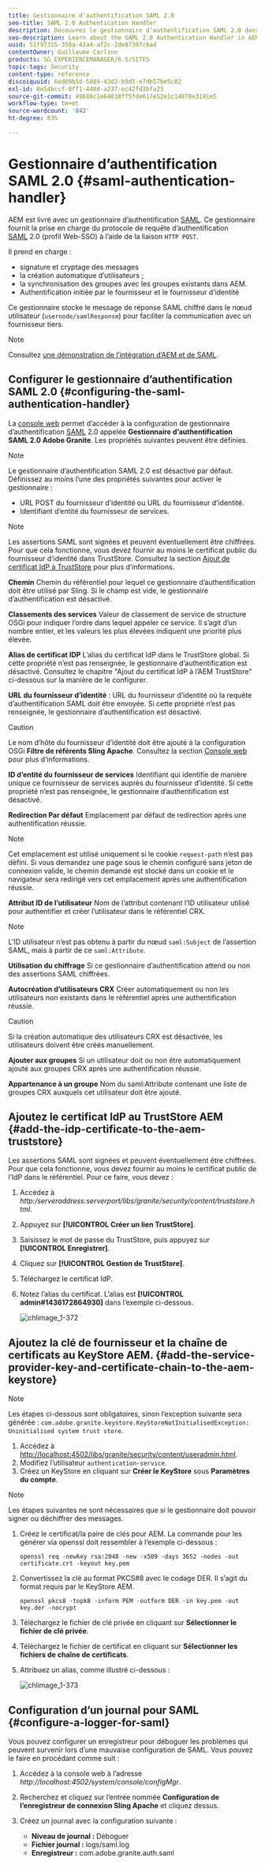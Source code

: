 ```yaml
---
title: Gestionnaire d’authentification SAML 2.0
seo-title: SAML 2.0 Authentication Handler
description: Découvrez le gestionnaire d’authentification SAML 2.0 dans AEM.
seo-description: Learn about the SAML 2.0 Authentication Handler in AEM.
uuid: 51f97315-350a-42a4-af2c-2de87307c6ad
contentOwner: Guillaume Carlino
products: SG_EXPERIENCEMANAGER/6.5/SITES
topic-tags: Security
content-type: reference
discoiquuid: 6ed09b5d-5089-43d2-b9d5-e7db57be5c02
exl-id: 8e54bccf-0ff1-448d-a237-ec42fd3bfa23
source-git-commit: 49688c1e64038ff5fde617e52e1c14878e3191e5
workflow-type: tm+mt
source-wordcount: '842'
ht-degree: 83%

---
```


# Gestionnaire d’authentification SAML 2.0 {#saml-authentication-handler}

AEM est livré avec un gestionnaire d’authentification [SAML](https://saml.xml.org/saml-specifications). Ce gestionnaire fournit la prise en charge du protocole de requête d’authentification [SAML](https://saml.xml.org/saml-specifications) 2.0 (profil Web-SSO) à l’aide de la liaison `HTTP POST`.

Il prend en charge :

* signature et cryptage des messages
* la création automatique d’utilisateurs ;
* la synchronisation des groupes avec les groupes existants dans AEM.
* Authentification initiée par le fournisseur et le fournisseur d’identité

Ce gestionnaire stocke le message de réponse SAML chiffré dans le nœud utilisateur (`usernode/samlResponse`) pour faciliter la communication avec un fournisseur tiers.

>[!NOTE]
>
>Consultez [une démonstration de l’intégration d’AEM et de SAML](https://experienceleague.adobe.com/docs/experience-cloud-kcs/kbarticles/KA-17481.html?lang=fr).

## Configurer le gestionnaire d’authentification SAML 2.0 {#configuring-the-saml-authentication-handler}

La [console web](/help/sites-deploying/configuring-osgi.md) permet d’accéder à la configuration de gestionnaire d’authentification [SAML](https://saml.xml.org/saml-specifications) 2.0 appelée **Gestionnaire d’authentification SAML 2.0 Adobe Granite**. Les propriétés suivantes peuvent être définies.

>[!NOTE]
>
>Le gestionnaire d’authentification SAML 2.0 est désactivé par défaut. Définissez au moins l’une des propriétés suivantes pour activer le gestionnaire :
>
>* URL POST du fournisseur d’identité ou URL du fournisseur d’identité.
>* Identifiant d’entité du fournisseur de services.
>

>[!NOTE]
>
>Les assertions SAML sont signées et peuvent éventuellement être chiffrées. Pour que cela fonctionne, vous devez fournir au moins le certificat public du fournisseur d’identité dans TrustStore. Consultez la section [Ajout de certificat IdP à TrustStore](/help/sites-administering/saml-2-0-authenticationhandler.md#add-the-idp-certificate-to-the-aem-truststore) pour plus d’informations.

**Chemin** Chemin du référentiel pour lequel ce gestionnaire d’authentification doit être utilisé par Sling. Si le champ est vide, le gestionnaire d’authentification est désactivé.

**Classements des services** Valeur de classement de service de structure OSGi pour indiquer l’ordre dans lequel appeler ce service. Il s’agit d’un nombre entier, et les valeurs les plus élevées indiquent une priorité plus élevée.

**Alias de certificat IDP** L’alias du certificat IdP dans le TrustStore global. Si cette propriété n’est pas renseignée, le gestionnaire d’authentification est désactivé. Consultez le chapitre &quot;Ajout du certificat IdP à l’AEM TrustStore&quot; ci-dessous sur la manière de le configurer.

**URL du fournisseur d’identité** : URL du fournisseur d’identité où la requête d’authentification SAML doit être envoyée. Si cette propriété n’est pas renseignée, le gestionnaire d’authentification est désactivé.

>[!CAUTION]
>
>Le nom d’hôte du fournisseur d’identité doit être ajouté à la configuration OSGi **Filtre de référents Sling Apache**. Consultez la section [Console web](/help/sites-deploying/configuring-osgi.md) pour plus d’informations.

**ID d’entité du fournisseur de services** Identifiant qui identifie de manière unique ce fournisseur de services auprès du fournisseur d’identité. Si cette propriété n’est pas renseignée, le gestionnaire d’authentification est désactivé.

**Redirection Par défaut** Emplacement par défaut de redirection après une authentification réussie.

>[!NOTE]
>
>Cet emplacement est utilisé uniquement si le cookie `request-path` n’est pas défini. Si vous demandez une page sous le chemin configuré sans jeton de connexion valide, le chemin demandé est stocké dans un cookie
>et le navigateur sera redirigé vers cet emplacement après une authentification réussie.

**Attribut ID de l’utilisateur** Nom de l’attribut contenant l’ID utilisateur utilisé pour authentifier et créer l’utilisateur dans le référentiel CRX.

>[!NOTE]
>
>L’ID utilisateur n’est pas obtenu à partir du nœud `saml:Subject` de l’assertion SAML, mais à partir de ce `saml:Attribute`.

**Utilisation du chiffrage** Si ce gestionnaire d’authentification attend ou non des assertions SAML chiffrées.

**Autocréation d’utilisateurs CRX** Créer automatiquement ou non les utilisateurs non existants dans le référentiel après une authentification réussie.

>[!CAUTION]
>
>Si la création automatique des utilisateurs CRX est désactivée, les utilisateurs doivent être créés manuellement.

**Ajouter aux groupes** Si un utilisateur doit ou non être automatiquement ajouté aux groupes CRX après une authentification réussie.

**Appartenance à un groupe** Nom du saml:Attribute contenant une liste de groupes CRX auxquels cet utilisateur doit être ajouté.

## Ajoutez le certificat IdP au TrustStore AEM {#add-the-idp-certificate-to-the-aem-truststore}

Les assertions SAML sont signées et peuvent éventuellement être chiffrées. Pour que cela fonctionne, vous devez fournir au moins le certificat public de l’IdP dans le référentiel. Pour ce faire, vous devez :

1. Accédez à *http:/serveraddress:serverport/libs/granite/security/content/truststore.html*.
1. Appuyez sur **[!UICONTROL Créer un lien TrustStore]**.
1. Saisissez le mot de passe du TrustStore, puis appuyez sur **[!UICONTROL Enregistrer]**.
1. Cliquez sur **[!UICONTROL Gestion de TrustStore]**.
1. Téléchargez le certificat IdP.
1. Notez l’alias du certificat. L’alias est **[!UICONTROL admin#1436172864930]** dans l’exemple ci-dessous.

   ![chlimage_1-372](assets/chlimage_1-372.png)

## Ajoutez la clé de fournisseur et la chaîne de certificats au KeyStore AEM. {#add-the-service-provider-key-and-certificate-chain-to-the-aem-keystore}

>[!NOTE]
>
>Les étapes ci-dessous sont obligatoires, sinon l’exception suivante sera générée : `com.adobe.granite.keystore.KeyStoreNotInitialisedException: Uninitialised system trust store`.

1. Accédez à [http://localhost:4502/libs/granite/security/content/useradmin.html](http://localhost:4502/libs/granite/security/content/useradmin.html).
1. Modifiez l’utilisateur `authentication-service`.
1. Créez un KeyStore en cliquant sur **Créer le KeyStore** sous **Paramètres du compte**.

>[!NOTE]
>
>Les étapes suivantes ne sont nécessaires que si le gestionnaire doit pouvoir signer ou déchiffrer des messages.

1. Créez le certificat/la paire de clés pour AEM. La commande pour les générer via openssl doit ressembler à l’exemple ci-dessous :

   `openssl req -newkey rsa:2048 -new -x509 -days 3652 -nodes -out certificate.crt -keyout key.pem`

1. Convertissez la clé au format PKCS#8 avec le codage DER. Il s’agit du format requis par le KeyStore AEM.

   `openssl pkcs8 -topk8 -inform PEM -outform DER -in key.pem -out key.der -nocrypt`

1. Téléchargez le fichier de clé privée en cliquant sur **Sélectionner le fichier de clé privée**.
1. Téléchargez le fichier de certificat en cliquant sur **Sélectionner les fichiers de chaîne de certificats**.
1. Attribuez un alias, comme illustré ci-dessous :

   ![chlimage_1-373](assets/chlimage_1-373.png)

## Configuration d’un journal pour SAML {#configure-a-logger-for-saml}

Vous pouvez configurer un enregistreur pour déboguer les problèmes qui peuvent survenir lors d’une mauvaise configuration de SAML. Vous pouvez le faire en procédant comme suit :

1. Accédez à la console web à l’adresse *http://localhost:4502/system/console/configMgr*.
1. Recherchez et cliquez sur l’entrée nommée **Configuration de l’enregistreur de connexion Sling Apache** et cliquez dessus.
1. Créez un journal avec la configuration suivante :

   * **Niveau de journal :** Déboguer
   * **Fichier journal :** logs/saml.log
   * **Enregistreur :** com.adobe.granite.auth.saml
